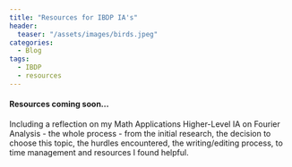 ```yaml
---
title: "Resources for IBDP IA's"
header:
  teaser: "/assets/images/birds.jpeg"
categories:
  - Blog
tags:
  - IBDP
  - resources
---
```


<div class="notice">
  <h4>Resources coming soon...</h4>
  <p>Including a reflection on my Math Applications Higher-Level IA on Fourier 
    Analysis - the whole process - from the initial research, the decision to 
    choose this topic, the hurdles encountered, the writing/editing process, to time management and resources I found helpful.
  </p>
</div>
